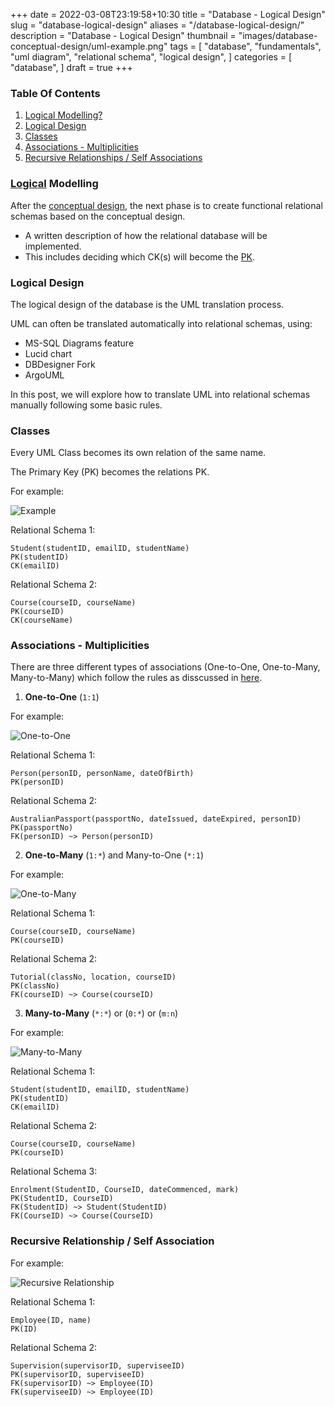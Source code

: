 +++
date = 2022-03-08T23:19:58+10:30
title = "Database - Logical Design"
slug = "database-logical-design"
aliases = "/database-logical-design/"
description = "Database - Logical Design"
thumbnail = "images/database-conceptual-design/uml-example.png"
tags = [
    "database",
    "fundamentals",
    "uml diagram",
    "relational schema",
    "logical design",
]
categories = [
    "database",
]
draft = true
+++

### Table Of Contents

1. [Logical Modelling?](#logical-modelling)
1. [Logical Design](#logical-design)
1. [Classes](#classes)
1. [Associations - Multiplicities](#associations---multiplicities)
1. [Recursive Relationships / Self
   Associations](#recursive-relationship-or-self-association)

### [Logical](https://www.oxfordlearnersdictionaries.com/definition/english/logical_1?q=logical) Modelling

After the [conceptual
design](https://tanducmai.com/posts/database-conceptual-design), the next phase
is to create functional relational schemas based on the conceptual design.
- A written description of how the relational database will be implemented.
- This includes deciding which CK(s) will become the
  [PK](https://tanducmai.com/posts/database-identify-the-primary-key).

### Logical Design

The logical design of the database is the UML translation process.

UML can often be translated automatically into relational schemas, using:
- MS-SQL Diagrams feature
- Lucid chart
- DBDesigner Fork
- ArgoUML

In this post, we will explore how to translate UML into relational schemas
manually following some basic rules.

### Classes

Every UML Class becomes its own relation of the same name.

The Primary Key (PK) becomes the relations PK.

For example:

![Example](/images/database-conceptual-design/association.png)

Relational Schema 1:

```text
Student(studentID, emailID, studentName)
PK(studentID)
CK(emailID)
```

Relational Schema 2:

```text
Course(courseID, courseName)
PK(courseID)
CK(courseName)
```

### Associations - Multiplicities

There are three different types of associations (One-to-One, One-to-Many,
Many-to-Many) which follow the rules as disscussed in
[here](https://tanducmai.com/posts/database-conceptual-design/#multiplicity).

1. **One-to-One** (`1:1`)

For example:

![One-to-One](/images/database-conceptual-design/one-to-one-2.png)

Relational Schema 1:

```text
Person(personID, personName, dateOfBirth)
PK(personID)
```

Relational Schema 2:

```text
AustralianPassport(passportNo, dateIssued, dateExpired, personID)
PK(passportNo)
FK(personID) ~> Person(personID)
```

2. **One-to-Many** (`1:*`) and Many-to-One (`*:1`)

For example:

![One-to-Many](/images/database-conceptual-design/one-to-many-2.png)

Relational Schema 1:

```text
Course(courseID, courseName)
PK(courseID)
```

Relational Schema 2:

```text
Tutorial(classNo, location, courseID)
PK(classNo)
FK(courseID) ~> Course(courseID)
```

3. **Many-to-Many** (`*:*`) or (`0:*`) or (`m:n`)

For example:

![Many-to-Many](/images/database-conceptual-design/association-class-after.png)

Relational Schema 1:

```text
Student(studentID, emailID, studentName)
PK(studentID)
CK(emailID)
```

Relational Schema 2:

```text
Course(courseID, courseName)
PK(courseID)
```

Relational Schema 3:

```text
Enrolment(StudentID, CourseID, dateCommenced, mark)
PK(StudentID, CourseID)
FK(StudentID) ~> Student(StudentID)
FK(CourseID) ~> Course(CourseID)
```

### Recursive Relationship / Self Association

For example:

![Recursive Relationship](/images/database-conceptual-design/recursive-1.png)

Relational Schema 1:

```text
Employee(ID, name)
PK(ID)
```

Relational Schema 2:

```text
Supervision(supervisorID, superviseeID)
PK(supervisorID, superviseeID)
FK(supervisorID) ~> Employee(ID)
FK(superviseeID) ~> Employee(ID)
```
